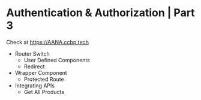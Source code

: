 # Authentication & Authorization | Part 3

Check at https://AANA.ccbp.tech

- Router Switch
  - User Defined Components
  - Redirect
- Wrapper Component
  - Protected Route
- Integrating APIs
  - Get All Products

